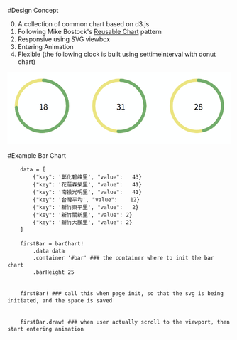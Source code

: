 #Design Concept

0. A collection of common chart based on d3.js
1. Following Mike Bostock's [Reusable Chart](http://bost.ocks.org/mike/chart/) pattern
2. Responsive using SVG viewbox
3. Entering Animation
4. Flexible (the following clock is built using settimeinterval with donut chart)

![clock](/doc/demo.gif)


#Example Bar Chart

		data = [
			{"key": '彰化碧峰里', "value": 	43}
			{"key": '花蓮森榮里', "value": 	41}
			{"key": '南投光明里', "value": 	41}
			{"key": '台灣平均', "value": 	12}
			{"key": '新竹東平里', "value": 	2}
			{"key": '新竹關新里', "value": 2}
			{"key": '新竹大鵬里', "value": 2}
		]

		firstBar = barChart!
			.data data
			.container '#bar' ### the container where to init the bar chart
			.barHeight 25


		firstBar! ### call this when page init, so that the svg is being initiated, and the space is saved


		firstBar.draw! ### when user actually scroll to the viewport, then start entering animation